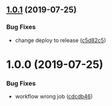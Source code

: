 ## [1.0.1](https://github.com/bittrd/rust-hello-world/compare/v1.0.0...v1.0.1) (2019-07-25)


### Bug Fixes

* change deploy to release ([c5d82c5](https://github.com/bittrd/rust-hello-world/commit/c5d82c5))

# 1.0.0 (2019-07-25)


### Bug Fixes

* workflow wrong job ([cdcdb46](https://github.com/rdaniels6813/rust-hello-world/commit/cdcdb46))
